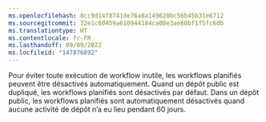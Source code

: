 ```yaml
---
ms.openlocfilehash: 8cc9d14f8741de76a8a149620bc56b45b31e6712
ms.sourcegitcommit: 72e1c60459a610944184ca00e3ae60bf1f5fc6db
ms.translationtype: HT
ms.contentlocale: fr-FR
ms.lasthandoff: 09/09/2022
ms.locfileid: "147876892"
---
```

Pour éviter toute exécution de workflow inutile, les workflows planifiés peuvent être désactivés automatiquement. Quand un dépôt public est dupliqué, les workflows planifiés sont désactivés par défaut. Dans un dépôt public, les workflows planifiés sont automatiquement désactivés quand aucune activité de dépôt n’a eu lieu pendant 60 jours.
